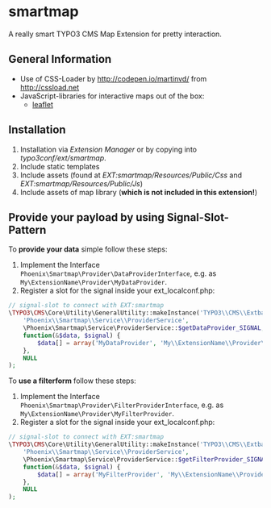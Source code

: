 smartmap
========
A really smart TYPO3 CMS Map Extension for pretty interaction.

General Information
-------------------
- Use of CSS-Loader by http://codepen.io/martinvd/ from http://cssload.net
- JavaScript-libraries for interactive maps out of the box:  
    * [leaflet](http://leafletjs.com/)

Installation
------------
1. Installation via *Extension Manager* or by copying into *typo3conf/ext/smartmap*.
2. Include static templates
3. Include assets (found at *EXT:smartmap/Resources/Public/Css* and *EXT:smartmap/Resources/Public/Js*)
4. Include assets of map library (**which is not included in this extension!**)

Provide your payload by using Signal-Slot-Pattern
-------------------------------------------------
To **provide your data** simple follow these steps:

1. Implement the Interface `Phoenix\Smartmap\Provider\DataProviderInterface`, e.g. as `My\ExtensionName\Provider\MyDataProvider`.
2. Register a slot for the signal inside your ext_localconf.php:
```php
// signal-slot to connect with EXT:smartmap
\TYPO3\CMS\Core\Utility\GeneralUtility::makeInstance('TYPO3\\CMS\\Extbase\\SignalSlot\\Dispatcher')->connect(
    'Phoenix\\Smartmap\\Service\\ProviderService',
    \Phoenix\Smartmap\Service\ProviderService::$getDataProvider_SIGNAL,
    function(&$data, $signal) {
        $data[] = array('MyDataProvider', 'My\\ExtensionName\\Provider\\MyDataProvider');
    },
    NULL
);
```

To **use a filterform** follow these steps:
1. Implement the Interface `Phoenix\Smartmap\Provider\FilterProviderInterface`, e.g. as `My\ExtensionName\Provider\MyFilterProvider`.
2. Register a slot for the signal inside your ext_localconf.php:
```php
// signal-slot to connect with EXT:smartmap
\TYPO3\CMS\Core\Utility\GeneralUtility::makeInstance('TYPO3\\CMS\\Extbase\\SignalSlot\\Dispatcher')->connect(
    'Phoenix\\Smartmap\\Service\\ProviderService',
    \Phoenix\Smartmap\Service\ProviderService::$getFilterProvider_SIGNAL,
    function(&$data, $signal) {
        $data[] = array('MyFilterProvider', 'My\\ExtensionName\\Provider\\MyFilterProvider');
    },
    NULL
);
```
